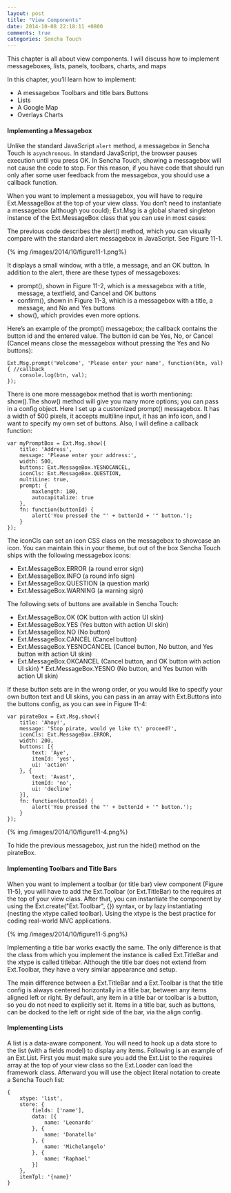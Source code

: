 ```yaml
---
layout: post
title: "View Components"
date: 2014-10-08 22:18:11 +0800
comments: true
categories: Sencha Touch
---
```

This chapter is all about view components. I will discuss how to implement messageboxes, lists, panels, toolbars, charts, and maps

In this chapter, you’ll learn how to implement:
* A messagebox Toolbars and title bars Buttons* Lists* A Google Map* Overlays Charts
#### Implementing a Messagebox
Unlike the standard JavaScript `alert` method, a messagebox in Sencha Touch is `asynchronous`. In standard JavaScript, the browser pauses execution until you press OK. In Sencha Touch, showing a messagebox will not cause the code to stop. For this reason, if you have code that should run only after some user feedback from the messagebox, you should use a callback function.
When you want to implement a messagebox, you will have to require Ext.MessageBox at the top of your view class. You don’t need to instantiate a messagebox (although you could); Ext.Msg is a global shared singleton instance of the Ext.MessageBox class that you can use in most cases:
The previous code describes the alert() method, which you can visually compare with the standard alert messagebox in JavaScript. See Figure 11-1.

{% img /images/2014/10/figure11-1.png%}

It displays a small window, with a title, a message, and an OK button. In addition to thealert, there are these types of messageboxes:
* prompt(), shown in Figure 11-2, which is a messagebox with a title, message, a textfield, and Cancel and OK buttons* confirm(), shown in Figure 11-3, which is a messagebox with a title, a message, and No and Yes buttons* show(), which provides even more options.
Here’s an example of the prompt() messagebox; the callback contains the button id and the entered value. The button id can be Yes, No, or Cancel (Cancel means close the messagebox without pressing the Yes and No buttons):
```
Ext.Msg.prompt('Welcome', 'Please enter your name', function(btn, val) { //callback
    console.log(btn, val);
});```
There is one more messagebox method that is worth mentioning: show().The show() method will give you many more options; you can pass in a config object. Here I set up
a customized prompt() messagebox. It has a width of 500 pixels, it accepts multiline input, it has an info icon, and I want to specify my own set of buttons. Also, I will define a callback function:```
var myPromptBox = Ext.Msg.show({
    title: 'Address',
    message: 'Please enter your address:',
    width: 500,
    buttons: Ext.MessageBox.YESNOCANCEL,
    iconCls: Ext.MessageBox.QUESTION,
    multiLine: true,
    prompt: {
        maxlength: 180,
        autocapitalize: true
    },
    fn: function(buttonId) {
        alert('You pressed the "' + buttonId + '" button.');
    }
});```
The iconCls can set an icon CSS class on the messagebox to showcase an icon. You can maintain this in your theme, but out of the box Sencha Touch ships with the following messagebox icons:
* Ext.MessageBox.ERROR (a round error sign) 
* Ext.MessageBox.INFO (a round info sign) 
* Ext.MessageBox.QUESTION (a question mark) 
* Ext.MessageBox.WARNING (a warning sign)

The following sets of buttons are available in Sencha Touch:

* Ext.MessageBox.OK (OK button with action UI skin)* Ext.MessageBox.YES (Yes button with action UI skin)* Ext.MessageBox.NO (No button)* Ext.MessageBox.CANCEL (Cancel button)* Ext.MessageBox.YESNOCANCEL (Cancel button, No button, and Yes button with action UI skin)* Ext.MessageBox.OKCANCEL (Cancel button, and OK button with action UI skin) * Ext.MessageBox.YESNO (No button, and Yes button with action UI skin)
If these button sets are in the wrong order, or you would like to specify your own button text and UI skins, you can pass in an array with Ext.Buttons into the buttons config, as you can see in Figure 11-4:
```
var pirateBox = Ext.Msg.show({
    title: 'Ahoy!',
    message: 'Stop pirate, would ye like t\' proceed?',
    iconCls: Ext.MessageBox.ERROR,
    width: 200,
    buttons: [{
        text: 'Aye',
        itemId: 'yes',
        ui: 'action'
    }, {
        text: 'Avast',
        itemId: 'no',
        ui: 'decline'
    }],
    fn: function(buttonId) {
        alert('You pressed the "' + buttonId + '" button.');
    }
});```
{% img /images/2014/10/figure11-4.png%}

To hide the previous messagebox, just run the hide() method on the pirateBox.

#### Implementing Toolbars and Title Bars
When you want to implement a toolbar (or title bar) view component (Figure 11-5), you will have to add the Ext.Toolbar (or Ext.TitleBar) to the requires at the top of your view class. After that, you can instantiate the component by using the Ext.create("Ext.Toolbar", {}) syntax, or by lazy instantiating (nesting the xtype called toolbar). Using the xtype is the best practice for coding real-world MVC applications.

{% img /images/2014/10/figure11-5.png%}

Implementing a title bar works exactly the same. The only difference is that the class from which you implement the instance is called Ext.TitleBar and the xtype is called titlebar. Although the title bar does not extend from Ext.Toolbar, they have a very similar appearance and setup.

The main difference between a Ext.TitleBar and a Ext.Toolbar is that the title config is always centered horizontally in a title bar, between any items aligned left or right. By default, any item in a title bar or toolbar is a button, so you do not need to explicitly set it. Items in a title bar, such as buttons, can be docked to the left or right side of the bar, via the align config.

#### Implementing Lists
A list is a data-aware component. You will need to hook up a data store to the list (with a fields model) to display any items. Following is an example of an Ext.List. First you must make sure you add the Ext.List to the requires array at the top of your view class so the Ext.Loader can load the framework class. Afterward you will use the object literal notation to create a Sencha Touch list:

```
{
    xtype: 'list',
    store: {
        fields: ['name'],
        data: [{
            name: 'Leonardo'
        }, {
            name: 'Donatello'
        }, {
            name: 'Michelangelo'
        }, {
            name: 'Raphael'
        }]
    },
    itemTpl: '{name}'
}
```

